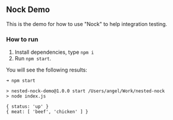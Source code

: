 ## Nock Demo

This is the demo for how to use "Nock" to help integration testing.

### How to run

1. Install dependencies, type `npm i`
2. Run `npm start`.

You will see the following results:

```shell
➜ npm start

> nested-nock-demo@1.0.0 start /Users/angel/Work/nested-nock
> node index.js

{ status: 'up' }
{ meat: [ 'beef', 'chicken' ] }
```
